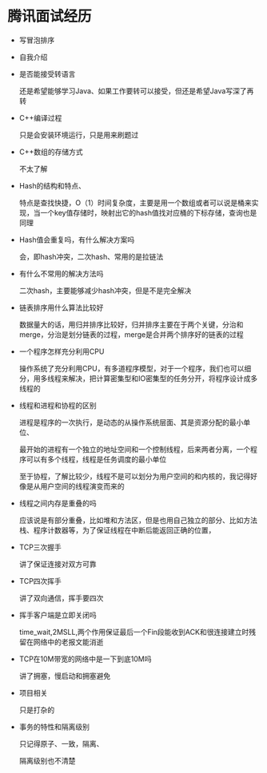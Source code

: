 # 腾讯面试经历

- 写冒泡排序

- 自我介绍

- 是否能接受转语言

  还是希望能够学习Java、如果工作要转可以接受，但还是希望Java写深了再转

- C++编译过程

  只是会安装环境运行，只是用来刷题过

- C++数组的存储方式

  不太了解

- Hash的结构和特点、

  特点是查找快捷，O（1）时间复杂度，主要是用一个数组或者可以说是桶来实现，当一个key值存储时，映射出它的hash值找对应桶的下标存储，查询也是同理

- Hash值会重复吗，有什么解决方案吗

  会，即hash冲突，二次hash、常用的是拉链法

- 有什么不常用的解决方法吗

  二次hash，主要能够减少hash冲突，但是不是完全解决

- 链表排序用什么算法比较好

  数据量大的话，用归并排序比较好，归并排序主要在于两个关键，分治和merge，分治是划分链表的过程，merge是合并两个排序好的链表的过程

- 一个程序怎样充分利用CPU

  操作系统了充分利用CPU，有多道程序模型，对于一个程序，我们也可以细分，用多线程来解决，把计算密集型和IO密集型的任务分开，将程序设计成多线程的

- 线程和进程和协程的区别

  进程是程序的一次执行，是动态的从操作系统层面、其是资源分配的最小单位、

  最开始的进程有一个独立的地址空间和一个控制线程，后来两者分离，一个程序可以有多个线程，线程是任务调度的最小单位

  至于协程，了解比较少，线程不是可以划分为用户空间的和内核的，我记得好像是从用户空间的线程演变而来的

- 线程之间内存是重叠的吗

  应该说是有部分重叠，比如堆和方法区，但是也用自己独立的部分、比如方法栈、程序计数器等，为了保证线程在中断后能返回正确的位置，

- TCP三次握手

  讲了保证连接对双方可靠

- TCP四次挥手

  讲了双向通信，挥手要四次

- 挥手客户端是立即关闭吗

  time_wait,2MSLL,两个作用保证最后一个Fin段能收到ACK和很连接建立时残留在网络中的老报文能消逝

- TCP在10M带宽的网络中是一下到底10M吗

  讲了拥塞，慢启动和拥塞避免

- 项目相关

  只是打杂的

- 事务的特性和隔离级别

  只记得原子、一致，隔离、

  隔离级别也不清楚

  